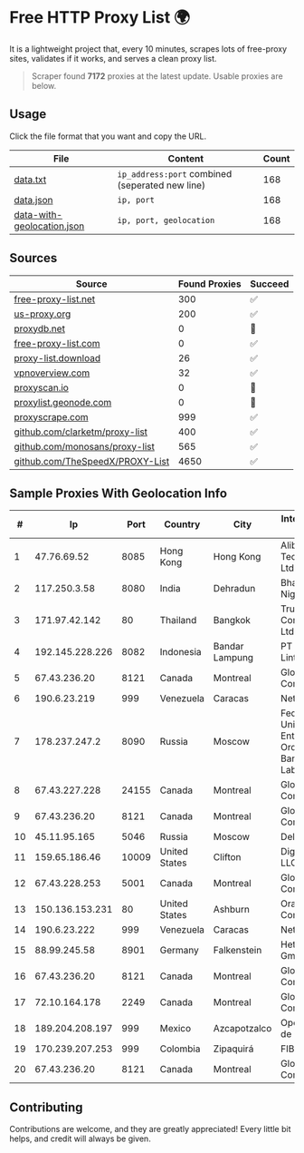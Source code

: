 
# Free HTTP Proxy List 🌍

It is a lightweight project that, every 10 minutes, scrapes lots of free-proxy sites, validates if it works, and serves a clean proxy list.


> Scraper found **7172** proxies at the latest update. Usable proxies are below.

## Usage

Click the file format that you want and copy the URL.


|File|Content|Count|
|----|-------|-----|
|[data.txt](https://raw.githubusercontent.com/themiralay/Proxy-List-World/master/data.txt)|`ip_address:port` combined (seperated new line)|168|
|[data.json](https://raw.githubusercontent.com/themiralay/Proxy-List-World/master/data.json)|`ip, port`|168|
|[data-with-geolocation.json](https://raw.githubusercontent.com/themiralay/Proxy-List-World/master/data-with-geolocation.json)|`ip, port, geolocation`|168|

## Sources

|Source|Found Proxies|Succeed|
|------|-------------|-------|
|[free-proxy-list.net](https://free-proxy-list.net)|300|✅|
|[us-proxy.org](https://www.us-proxy.org)|200|✅|
|[proxydb.net](http://proxydb.net)|0|🚫|
|[free-proxy-list.com](https://free-proxy-list.com/?page=&port=&type%5B%5D=http&type%5B%5D=https&up_time=0&search=Search)|0|✅|
|[proxy-list.download](https://www.proxy-list.download/HTTP)|26|✅|
|[vpnoverview.com](https://vpnoverview.com/privacy/anonymous-browsing/free-proxy-servers)|32|✅|
|[proxyscan.io](https://www.proxyscan.io)|0|🚫|
|[proxylist.geonode.com](https://proxylist.geonode.com/api/proxy-list?limit=300&page=1&sort_by=lastChecked&sort_type=desc&protocols=http,https)|0|🚫|
|[proxyscrape.com](https://api.proxyscrape.com/v2/?request=displayproxies&protocol=http&timeout=10000&country=all&ssl=all&anonymity=all)|999|✅|
|[github.com/clarketm/proxy-list](https://raw.githubusercontent.com/clarketm/proxy-list/master/proxy-list-raw.txt)|400|✅|
|[github.com/monosans/proxy-list](https://raw.githubusercontent.com/monosans/proxy-list/main/proxies/http.txt)|565|✅|
|[github.com/TheSpeedX/PROXY-List](https://raw.githubusercontent.com/TheSpeedX/PROXY-List/master/http.txt)|4650|✅|


## Sample Proxies With Geolocation Info

|#|Ip|Port|Country|City|Internet Service Provider|
|-|--|----|-------|----|-------------------------|
|1|47.76.69.52|8085|Hong Kong|Hong Kong|Alibaba (US) Technology Co., Ltd.|
|2|117.250.3.58|8080|India|Dehradun|Bharat Sanchar Nigam Ltd|
|3|171.97.42.142|80|Thailand|Bangkok|True Internet Corporation CO. Ltd.|
|4|192.145.228.226|8082|Indonesia|Bandar Lampung|PT Mandala Lintas Nusa|
|5|67.43.236.20|8121|Canada|Montreal|GloboTech Communications|
|6|190.6.23.219|999|Venezuela|Caracas|Net Uno|
|7|178.237.247.2|8090|Russia|Moscow|Federal State Unitary Enterprise of the Order of the Red Banner of Labour "Russ|
|8|67.43.227.228|24155|Canada|Montreal|GloboTech Communications|
|9|67.43.236.20|8121|Canada|Montreal|GloboTech Communications|
|10|45.11.95.165|5046|Russia|Moscow|Delta Ltd|
|11|159.65.186.46|10009|United States|Clifton|DigitalOcean, LLC|
|12|67.43.228.253|5001|Canada|Montreal|GloboTech Communications|
|13|150.136.153.231|80|United States|Ashburn|Oracle Corporation|
|14|190.6.23.222|999|Venezuela|Caracas|Net Uno|
|15|88.99.245.58|8901|Germany|Falkenstein|Hetzner Online GmbH|
|16|67.43.236.20|8121|Canada|Montreal|GloboTech Communications|
|17|72.10.164.178|2249|Canada|Montreal|GloboTech Communications|
|18|189.204.208.197|999|Mexico|Azcapotzalco|Operbes, S.A. de C.V.|
|19|170.239.207.253|999|Colombia|Zipaquirá|FIBERNET|
|20|67.43.236.20|8121|Canada|Montreal|GloboTech Communications|



## Contributing

Contributions are welcome, and they are greatly appreciated! Every
little bit helps, and credit will always be given.

